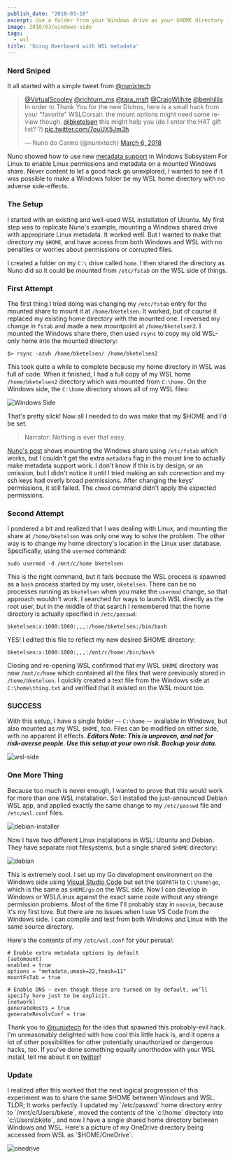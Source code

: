 ```yaml
---
publish_date: "2018-03-10"
excerpt: Use a folder from your Windows drive as your $HOME directory in WSL
image: 2018/03/windows-side
tags:
  - wsl
title: 'Going Overboard with WSL metadata'
---
```


### Nerd Sniped

It all started with a simple tweet from [@nunixtech](https://twitter.com/nunixtech):

<blockquote class="twitter-tweet" data-lang="en"><p lang="en" dir="ltr"><a href="https://twitter.com/VirtualScooley?ref_src=twsrc%5Etfw">@VirtualScooley</a> <a href="https://twitter.com/richturn_ms?ref_src=twsrc%5Etfw">@richturn_ms</a> <a href="https://twitter.com/tara_msft?ref_src=twsrc%5Etfw">@tara_msft</a> <a href="https://twitter.com/CraigWilhite?ref_src=twsrc%5Etfw">@CraigWilhite</a> <a href="https://twitter.com/benhillis?ref_src=twsrc%5Etfw">@benhillis</a> In order to Thank You for the new Distros, here is a small hack from your &quot;favorite&quot; WSLCorsair. the mount options might need some review though. <a href="https://twitter.com/bketelsen?ref_src=twsrc%5Etfw">@bketelsen</a> this might help you (do I enter the HAT gift list? ?) <a href="https://t.co/7ouUX5Jm3h">pic.twitter.com/7ouUX5Jm3h</a></p>&mdash; Nuno do Carmo (@nunixtech) <a href="https://twitter.com/nunixtech/status/971145708018466816?ref_src=twsrc%5Etfw">March 6, 2018</a></blockquote>

Nuno showed how to use new [metadata support](https://cda.ms/hs) in Windows Subsystem For Linux to enable Linux permissions and metadata on a mounted Windows share. Never content to let a good hack go unexplored, I wanted to see if it was possible to make a Windows folder be my WSL home directory with no adverse side-effects.

### The Setup

I started with an existing and well-used WSL installation of Ubuntu. My first step was to replicate Nuno's example, mounting a Windows shared drive with appropriate Linux metadata. It worked well. But I wanted to make that directory my `$HOME`, and have access from both Windows and WSL with no penalties or worries about permissions or corrupted files.

I created a folder on my `C:\` drive called `home`. I then shared the directory as Nuno did so it could be mounted from `/etc/fstab` on the WSL side of things.

### First Attempt

The first thing I tried doing was changing my `/etc/fstab` entry for the mounted share to mount it at `/home/bketelsen`. It worked, but of course it replaced my existing home directory with the mounted one. I reversed my change in `fstab` and made a new mountpoint at `/home/bketelsen2`. I mounted the Windows share there, then used `rsync` to copy my old WSL-only home into the mounted directory:

```
$> rsync -azvh /home/bketelsen/ /home/bketelsen2
```

This took quite a while to complete because my home directory in WSL was full of code. When it finished, I had a full copy of my WSL home `/home/bketelsen2` directory which was mounted from `C:\home`. On the Windows side, the `C:\home` directory shows all of my WSL files:

![Windows Side](/static/images/windows-side-1.PNG)

That's pretty slick! Now all I needed to do was make that my $HOME and I'd be set.

> Narrator: Nothing is ever that easy.

[Nuno's post](http://wslcorsair.blogspot.ch/2018/03/wsl-one-home-to-host-them-all.html) shows mounting the Windows share using `/etc/fstab` which works, but I couldn't get the extra `metadata` flag in the mount line to actually make metadata support work. I don't know if this is by design, or an omission, but I didn't notice it until I tried making an ssh connection and my ssh keys had overly broad permissions. After changing the keys' permissions, it still failed. The `chmod` command didn't apply the expected permissions.

### Second Attempt

I pondered a bit and realized that I was dealing with Linux, and mounting the share at `/home/bketelsen` was only one way to solve the problem. The other way is to change my home directory's location in the Linux user database. Specifically, using the `usermod` command:

```
sudo usermod -d /mnt/c/home bketelsen
```

This is the right command, but it fails because the WSL process is spawned as a `bash` process started by my user, `bketelsen`. There can be no processes running as `bketelsen` when you make the `usermod` change, so that approach wouldn't work. I searched for ways to launch WSL directly as the root user, but in the middle of that search I remembered that the home directory is actually specified in `/etc/passwd`:

```
bketelsen:x:1000:1000:,,,:/home/bketelsen:/bin/bash
```

YES! I edited this file to reflect my new desired $HOME directory:

```
bketelsen:x:1000:1000:,,,:/mnt/c/home:/bin/bash
```

Closing and re-opening WSL confirmed that my WSL `$HOME` directory was now `/mnt/c/home` which contained all the files that were previously stored in `/home/bketelsen`. I quickly created a text file from the Windows side at `C:\home\thing.txt` and verified that it existed on the WSL mount too.

### SUCCESS

With this setup, I have a single folder -- `C:\home` -- available in Windows, but also mounted as my WSL `$HOME`, too. Files can be modified on either side, with no apparent ill effects. **_Editors Note: This is unproven, and not for risk-averse people. Use this setup at your own risk. Backup your data._**

![wsl-side](/static/images/wsl-side.PNG)

### One More Thing

Because too much is never enough, I wanted to prove that this would work for more than one WSL installation. So I installed the just-announced Debian WSL app, and applied exactly the same change to my `/etc/passwd` file and `/etc/wsl.conf` files.

![debian-installer](/static/images/debian-installer.PNG)

Now I have two different Linux installations in WSL: Ubuntu and Debian. They have separate root filesystems, but a single shared `$HOME` directory:

![debian](/static/images/debian.PNG)

This is extremely cool. I set up my Go development environment on the Windows side using [Visual Studio Code](https://cda.ms/ht) but set the `$GOPATH` to `C:\home\go`, which is the same as `$HOME/go` on the WSL side. Now I can develop in Windows or WSL/Linux against the exact same code without any strange permission problems. Most of the time I'll probably stay in `neovim`, because it's my first love. But there are no issues when I use VS Code from the Windows side. I can compile and test from both Windows and Linux with the same source directory.

Here's the contents of my `/etc/wsl.conf` for your perusal:

```
# Enable extra metadata options by default
[automount]
enabled = true
options = "metadata,umask=22,fmask=11"
mountFsTab = true

# Enable DNS – even though these are turned on by default, we’ll specify here just to be explicit.
[network]
generateHosts = true
generateResolvConf = true
```

Thank you to [@nunixtech](https://twitter.com/nunixtech) for the idea that spawned this probably-evil hack. I'm unreasonably delighted with how cool this little hack is, and it opens a lot of other possibilities for other potentially unauthorized or dangerous hacks, too. If you've done something equally unorthodox with your WSL install, tell me about it on [twitter](https://twitter.com/bketelsen)!

### Update

I realized after this worked that the next logical progression of this experiment was to share the same $HOME between Windows and WSL.  TLDR; It works perfectly.  I updated my `/etc/passwd` home directory entry to `/mnt/c/Users/bkete`, moved the contents of the `c:\home` directory into `c:\Users\bkete`, and now I have a single shared home directory between Windows and WSL.  Here's a picture of my OneDrive directory being accessed from WSL as `$HOME/OneDrive`:

![onedrive](/static/images/onedrive.PNG)
